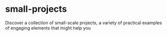 # small-projects
Discover a collection of small-scale projects, a variety of practical examples of engaging elements that might help you
